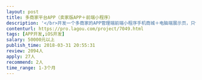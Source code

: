 ```yaml
---                
layout: post       
title: 多商家平台APP（卖家版APP＋前端小程序）           
description: '</br>开发一个多商家的APP管理端前端小程序手机商城＋电脑端展示页，只做一个ios版的管理端APP，不用做前端。类似洋码头扫货神器的模式，主要功能是从手机APP上传和管理产品，上传商品图片和短视频，还有一些促销功能：砍价、拼团、优惠惠、满减等～具体要求已有较详细文档～有意者可向我索取。</br>'     
contenturl: https://pro.lagou.com/project/7049.html      
tags: [APP开发,iOS开发]            
salary: 50000元以上          
publish_time: 2018-03-31 20:55:31         
review: 2094人                   
apply: 27人                   
recommend: 2人                   
time_range: 1-3个月              
---                 
```

